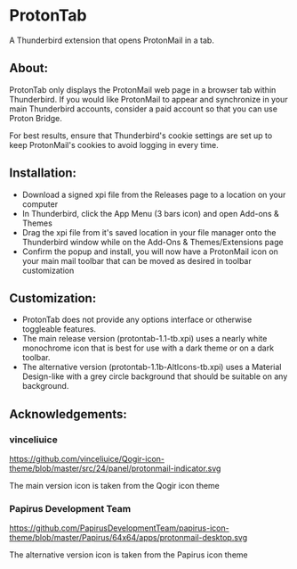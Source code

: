 # ProtonTab
A Thunderbird extension that opens ProtonMail in a tab.

## About:
ProtonTab only displays the ProtonMail web page in a browser tab within Thunderbird. If you would like ProtonMail to appear and synchronize in your main Thunderbird accounts, consider a paid account so that you can use Proton Bridge.

For best results, ensure that Thunderbird's cookie settings are set up to keep ProtonMail's cookies to avoid logging in every time.

## Installation:
- Download a signed xpi file from the Releases page to a location on your computer
- In Thunderbird, click the App Menu (3 bars icon) and open Add-ons & Themes
- Drag the xpi file from it's saved location in your file manager onto the Thunderbird window while on the Add-Ons & Themes/Extensions page
- Confirm the popup and install, you will now have a ProtonMail icon on your main mail toolbar that can be moved as desired in toolbar customization

## Customization:
- ProtonTab does not provide any options interface or otherwise toggleable features. 
- The main release version (protontab-1.1-tb.xpi) uses a nearly white monochrome icon that is best for use with a dark theme or on a dark toolbar.
- The alternative version (protontab-1.1b-AltIcons-tb.xpi) uses a Material Design-like with a grey circle background that should be suitable on any background.

## Acknowledgements: 
### vinceliuice
https://github.com/vinceliuice/Qogir-icon-theme/blob/master/src/24/panel/protonmail-indicator.svg

The main version icon is taken from the Qogir icon theme

### Papirus Development Team
https://github.com/PapirusDevelopmentTeam/papirus-icon-theme/blob/master/Papirus/64x64/apps/protonmail-desktop.svg

The alternative version icon is taken from the Papirus icon theme
